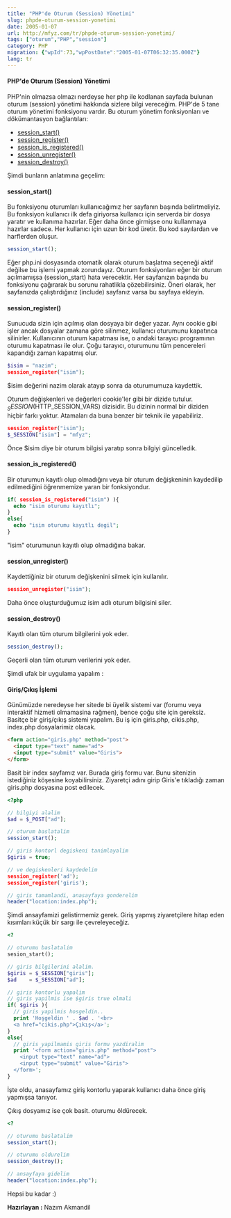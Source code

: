 ```yaml
---
title: "PHP'de Oturum (Session) Yönetimi"
slug: phpde-oturum-session-yonetimi
date: 2005-01-07
url: http://mfyz.com/tr/phpde-oturum-session-yonetimi/
tags: ["oturum","PHP","session"]
category: PHP
migration: {"wpId":73,"wpPostDate":"2005-01-07T06:32:35.000Z"}
lang: tr
---
```


#### PHP'de Oturum (Session) Yönetimi

PHP'nin olmazsa olmazı nerdeyse her php ile kodlanan sayfada bulunan oturum (session) yönetimi hakkında sizlere bilgi vereceğim. PHP'de 5 tane oturum yönetimi fonksiyonu vardır. Bu oturum yönetim fonksiyonları ve dökümantasyon bağlantıları:

*   [session_start()](http://tr.php.net/session_start)
*   [session_register()](http://tr.php.net/session_register)
*   [session_is_registered()](http://tr.php.net/session_is_registered)
*   [session_unregister()](http://tr.php.net/session_unregister)
*   [session_destroy()](http://tr.php.net/session_destroy)

Şimdi bunların anlatımına geçelim:

#### session_start()

Bu fonksiyonu oturumları kullanıcağımız her sayfanın başında belirtmeliyiz. Bu fonksiyon kullanıcı ilk defa giriyorsa kullanıcı için serverda bir dosya yaratır ve kullanıma hazırlar. Eğer daha önce girmişse onu kullanmaya hazırlar sadece. Her kullanıcı için uzun bir kod üretir. Bu kod sayılardan ve harflerden oluşur.

```php
session_start();
```

Eğer php.ini dosyasında otomatik olarak oturum başlatma seçeneği aktif değilse bu işlemi yapmak zorundayız. Oturum fonksiyonları eğer bir oturum açılmamışsa (session_start) hata verecektir. Her sayfanızın başında bu fonksiyonu çağırarak bu sorunu rahatlikla çözebilirsiniz. Öneri olarak, her sayfanızda çalıştırdığınız (include) sayfanız varsa bu sayfaya ekleyin.

#### session_register()

Sunucuda sizin için açılmış olan dosyaya bir değer yazar. Aynı cookie gibi işler ancak dosyalar zamana göre silinmez, kullanıcı oturumunu kapatınca silinirler. Kullanıcının oturum kapatması ise, o andaki tarayıcı programının oturumu kapatması ile olur. Çoğu tarayıcı, oturumunu tüm pencereleri kapandığı zaman kapatmış olur.

```php
$isim = "nazim";
session_register("isim");
```

$isim değerini nazim olarak atayıp sonra da oturumumuza kaydettik.

Oturum değişkenleri ve değerleri cookie'ler gibi bir dizide tutulur. $_SESSION ($HTTP_SESSION_VARS) dizisidir. Bu dizinin normal bir diziden hiçbir farkı yoktur. Atamaları da buna benzer bir teknik ile yapabiliriz.

```php
session_register("isim");
$_SESSION["isim"] = "mfyz";
```

Önce $isim diye bir oturum bilgisi yaratıp sonra bilgiyi güncelledik.

#### session_is_registered()

Bir oturumun kayıtlı olup olmadığını veya bir oturum değişkeninin kaydedilip edilmediğini öğrenmemize yaran bir fonksiyondur.

```php
if( session_is_registered("isim") ){
  echo "isim oturumu kayıtlı";
}
else{
  echo "isim oturumu kayıtlı degil";
}
```

"isim" oturumunun kayıtlı olup olmadığına bakar.

#### session_unregister()

Kaydettiğiniz bir oturum değişkenini silmek için kullanılır.

```php
session_unregister("isim");
```

Daha önce oluşturduğumuz isim adlı oturum bilgisini siler.

#### session_destroy()

Kayıtlı olan tüm oturum bilgilerini yok eder.

```php
session_destroy();
```
Geçerli olan tüm oturum verilerini yok eder.

Şimdi ufak bir uygulama yapalım :

#### Giriş/Çıkış İşlemi

Günümüzde neredeyse her sitede bi üyelik sistemi var (forumu veya interaktif hizmeti olmamasina rağmen), bence çoğu site için gereksiz. Basitçe bir giriş/çıkış sistemi yapalım. Bu iş için giris.php, cikis.php, index.php dosyalarimiz olacak.

```html
<form action="giris.php" method="post">
  <input type="text" name="ad">
  <input type="submit" value="Giris">
</form>
```

Basit bir index sayfamız var. Burada giriş formu var. Bunu sitenizin istediğiniz köşesine koyabilirsiniz. Ziyaretçi adını girip Giris'e tıkladığı zaman giris.php dosyasına post edilecek.

```php
<?php

// bilgiyi alalim
$ad = $_POST["ad"];

// oturum baslatalim
session_start();

// giris kontorl degiskeni tanimlayalim
$giris = true;

// ve degiskenleri kaydedelim
session_register('ad');
session_register('giris');

// giris tamamlandi, anasayfaya gonderelim
header("location:index.php");
```

Şimdi ansayfamizi gelistirmemiz gerek. Giriş yapmış ziyaretçilere hitap eden kısımları küçük bir sargı ile çevreleyeceğiz.

```php
<?

// oturumu baslatalim
sesion_start();

// giris bilgilerini alalim.
$giris = $_SESSION["giris"];
$ad    = $_SESSION["ad"];

// giris kontorlu yapalim
// giris yapilmis ise $giris true olmali
if( $giris ){
  // giris yapilmis hosgeldin..
  print 'Hoşgeldin ' . $ad . '<br>
  <a href="cikis.php">Çıkış</a>';
}
else{
  // giris yapilmamis giris formu yazdiralim
  print '<form action="giris.php" method="post">
    <input type="text" name="ad">
    <input type="submit" value="Giris">
  </form>';
}
```

İşte oldu, anasayfamız giriş kontorlu yaparak kullanıcı daha önce giriş yapmışsa tanıyor.

Çıkış dosyamız ise çok basit. oturumu öldürecek.

```php
<? 

// oturumu baslatalim 
session_start(); 

// oturumu oldurelim 
session_destroy(); 

// ansayfaya gidelim 
header("location:index.php"); 
```

Hepsi bu kadar :)

**Hazırlayan :** Nazım Akmandil
